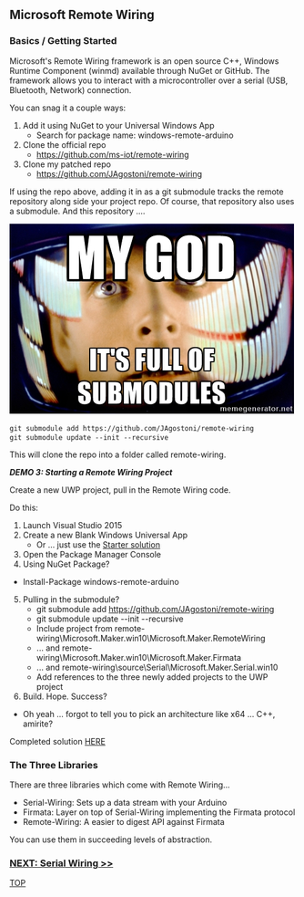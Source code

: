 ## Microsoft Remote Wiring

### Basics / Getting Started

Microsoft's Remote Wiring framework is an open source C++, Windows Runtime Component (winmd) available through NuGet or GitHub. The framework allows you to interact with a microcontroller over a serial (USB, Bluetooth, Network) connection.

You can snag it a couple ways:

1. Add it using NuGet to your Universal Windows App
   - Search for package name: windows-remote-arduino
2. Clone the official repo
   - https://github.com/ms-iot/remote-wiring
3. Clone my patched repo
   - https://github.com/JAgostoni/remote-wiring

If using the repo above, adding it in as a git submodule tracks the remote repository along side your project repo.
Of course, that repository also uses a submodule.  And this repository ....

![My God! It's Full of Submodules](assets/submodules.jpg)
    
    git submodule add https://github.com/JAgostoni/remote-wiring
    git submodule update --init --recursive

This will clone the repo into a folder called remote-wiring.

_**DEMO 3: Starting a Remote Wiring Project**_

Create a new UWP project, pull in the Remote Wiring code.

Do this:

1. Launch Visual Studio 2015
2. Create a new Blank Windows Universal App
   - Or ... just use the [Starter solution](https://github.com/JAgostoni/pgh-dot-net-remote-wiring/tree/master/Demo3/Starter/RemoteWiringDemo)
3. Open the Package Manager Console
4. Using NuGet Package?
  - Install-Package windows-remote-arduino
5. Pulling in the submodule?
   - git submodule add https://github.com/JAgostoni/remote-wiring
   - git submodule update --init --recursive
   - Include project from remote-wiring\Microsoft.Maker.win10\Microsoft.Maker.RemoteWiring
   - ... and remote-wiring\Microsoft.Maker.win10\Microsoft.Maker.Firmata
   - ... and remote-wiring\source\Serial\Microsoft.Maker.Serial.win10
   - Add references to the three newly added projects to the UWP project
6. Build. Hope. Success?
  - Oh yeah ... forgot to tell you to pick an architecture like x64 ... C++, amirite?

Completed solution [HERE](https://github.com/JAgostoni/pgh-dot-net-remote-wiring/tree/master/Demo3/Complete/)

### The Three Libraries
There are three libraries which come with Remote Wiring...
- Serial-Wiring: Sets up a data stream with your Arduino
- Firmata: Layer on top of Serial-Wiring implementing the Firmata protocol
- Remote-Wiring: A easier to digest API against Firmata

You can use them in succeeding levels of abstraction.

### [NEXT: Serial Wiring >>](msiotwiring_2.md)

[TOP](README.md)
